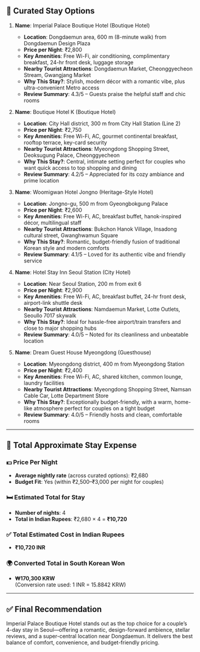 ## 🏨 Curated Stay Options

1. **Name**: Imperial Palace Boutique Hotel (Boutique Hotel)  
   - **Location**: Dongdaemun area, 600 m (8-minute walk) from Dongdaemun Design Plaza  
   - **Price per Night**: ₹2,800  
   - **Key Amenities**: Free Wi-Fi, air conditioning, complimentary breakfast, 24-hr front desk, luggage storage  
   - **Nearby Tourist Attractions**: Dongdaemun Market, Cheonggyecheon Stream, Gwangjang Market  
   - **Why This Stay?**: Stylish, modern décor with a romantic vibe, plus ultra-convenient Metro access  
   - **Review Summary**: 4.3/5 – Guests praise the helpful staff and chic rooms  

2. **Name**: Boutique Hotel K (Boutique Hotel)  
   - **Location**: City Hall district, 300 m from City Hall Station (Line 2)  
   - **Price per Night**: ₹2,750  
   - **Key Amenities**: Free Wi-Fi, AC, gourmet continental breakfast, rooftop terrace, key-card security  
   - **Nearby Tourist Attractions**: Myeongdong Shopping Street, Deoksugung Palace, Cheonggyecheon  
   - **Why This Stay?**: Central, intimate setting perfect for couples who want quick access to top shopping and dining  
   - **Review Summary**: 4.2/5 – Appreciated for its cozy ambiance and prime location  

3. **Name**: Woomigwan Hotel Jongno (Heritage-Style Hotel)  
   - **Location**: Jongno-gu, 500 m from Gyeongbokgung Palace  
   - **Price per Night**: ₹2,600  
   - **Key Amenities**: Free Wi-Fi, AC, breakfast buffet, hanok-inspired décor, multilingual staff  
   - **Nearby Tourist Attractions**: Bukchon Hanok Village, Insadong cultural street, Gwanghwamun Square  
   - **Why This Stay?**: Romantic, budget-friendly fusion of traditional Korean style and modern comforts  
   - **Review Summary**: 4.1/5 – Loved for its authentic vibe and friendly service  

4. **Name**: Hotel Stay Inn Seoul Station (City Hotel)  
   - **Location**: Near Seoul Station, 200 m from exit 6  
   - **Price per Night**: ₹2,900  
   - **Key Amenities**: Free Wi-Fi, AC, breakfast buffet, 24-hr front desk, airport-link shuttle desk  
   - **Nearby Tourist Attractions**: Namdaemun Market, Lotte Outlets, Seoullo 7017 skywalk  
   - **Why This Stay?**: Ideal for hassle-free airport/train transfers and close to major shopping hubs  
   - **Review Summary**: 4.0/5 – Noted for its cleanliness and unbeatable location  

5. **Name**: Dream Guest House Myeongdong (Guesthouse)  
   - **Location**: Myeongdong district, 400 m from Myeongdong Station  
   - **Price per Night**: ₹2,400  
   - **Key Amenities**: Free Wi-Fi, AC, shared kitchen, common lounge, laundry facilities  
   - **Nearby Tourist Attractions**: Myeongdong Shopping Street, Namsan Cable Car, Lotte Department Store  
   - **Why This Stay?**: Exceptionally budget-friendly, with a warm, home-like atmosphere perfect for couples on a tight budget  
   - **Review Summary**: 4.0/5 – Friendly hosts and clean, comfortable rooms  

---

## 🏨 Total Approximate Stay Expense

### 💵 Price Per Night  
- **Average nightly rate** (across curated options): ₹2,680  
- **Budget Fit**: Yes (within ₹2,500–₹3,000 per night for couples)

### 🛏️ Estimated Total for Stay  
- **Number of nights**: 4  
- **Total in Indian Rupees**: ₹2,680 × 4 = **₹10,720**  

### ✅ Total Estimated Cost in Indian Rupees  
- **₹10,720 INR**

### 🌍 Converted Total in South Korean Won  
- **₩170,300 KRW**  
  (Conversion rate used: 1 INR = 15.8842 KRW)

---

## ✅ Final Recommendation  
Imperial Palace Boutique Hotel stands out as the top choice for a couple’s 4-day stay in Seoul—offering a romantic, design-forward ambience, stellar reviews, and a super-central location near Dongdaemun. It delivers the best balance of comfort, convenience, and budget-friendly pricing.